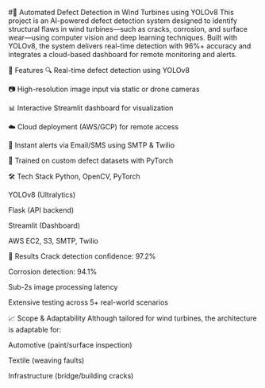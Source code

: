 #📌 Automated Defect Detection in Wind Turbines using YOLOv8
This project is an AI-powered defect detection system designed to identify structural flaws in wind turbines—such as cracks, corrosion, and surface wear—using computer vision and deep learning techniques. Built with YOLOv8, the system delivers real-time detection with 96%+ accuracy and integrates a cloud-based dashboard for remote monitoring and alerts.

🚀 Features
🔍 Real-time defect detection using YOLOv8

📷 High-resolution image input via static or drone cameras

📊 Interactive Streamlit dashboard for visualization

☁️ Cloud deployment (AWS/GCP) for remote access

📧 Instant alerts via Email/SMS using SMTP & Twilio

🧠 Trained on custom defect datasets with PyTorch

🛠️ Tech Stack
Python, OpenCV, PyTorch

YOLOv8 (Ultralytics)

Flask (API backend)

Streamlit (Dashboard)

AWS EC2, S3, SMTP, Twilio

🧪 Results
Crack detection confidence: 97.2%

Corrosion detection: 94.1%

Sub-2s image processing latency

Extensive testing across 5+ real-world scenarios

📈 Scope & Adaptability
Although tailored for wind turbines, the architecture is adaptable for:

Automotive (paint/surface inspection)

Textile (weaving faults)

Infrastructure (bridge/building cracks)
